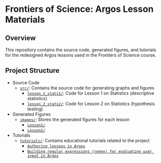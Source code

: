 # Frontiers of Science: Argos Lesson Materials

## Overview

This repository contains the source code, generated figures, and tutorials for the redesigned Argos lessons used in the Frontiers of Science course. 

## Project Structure

- Source Code
  - [`src/`](./src): Contains the source code for generating graphs and figures
    - [`lesson_1_stats1/`](./src/lesson_1_stats1): Code for Lesson 1 on Statistics (descriptive statistics)
    - [`lesson_2_stats2/`](./src/lesson_2_stats2): Code for Lesson 2 on Statistics (hypothesis testing)
- Generated Figures
  - [`images/`](./images): Stores the generated figures for each lesson
    - [`Lesson1/`](./images/Lesson1)
    - [`Lesson2/`](./images/Lesson2)
- Tutorials
  - [`tutorials/`](./tutorials): Contains educational tutorials related to the project
    - [`Authoring lessons in Argos`](./tutorials/authoring_lessons_in_argos.md)
    - [`Building regular expressions (regex) for evaluating user input in Argos`](./tutorials/validating_student_input_using_regular_expressions.md)
      
